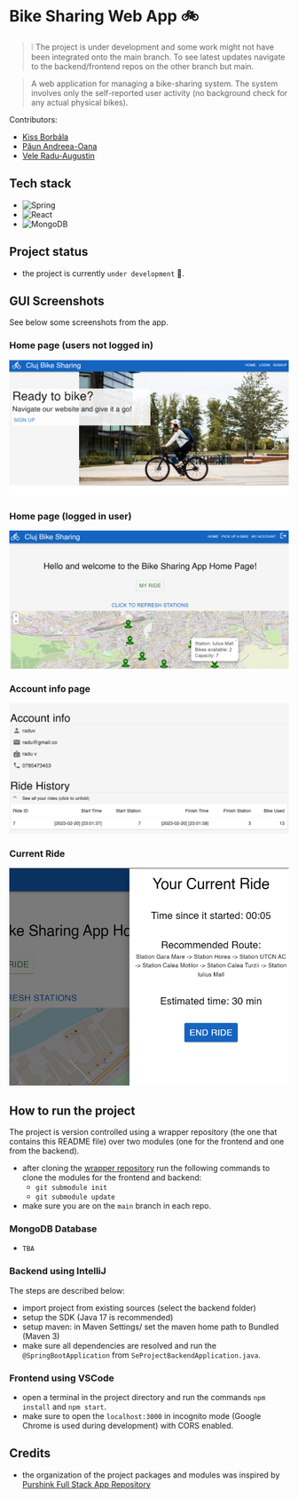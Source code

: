 # Bike Sharing Web App 🚲

> ❕ The project is under development and some work might not have been integrated onto the main branch. To see latest updates navigate to the backend/frontend repos on the other branch but main.

> A web application for managing a bike-sharing system. The system involves only the self-reported user activity (no background check for any actual physical bikes).

Contributors: 
* [Kiss Borbála](https://github.com/KissBorbala/) 
* [Păun Andreea-Oana](https://github.com/AndreeaPaun12) 
* [Vele Radu-Augustin](https://github.com/Radu-Vele)

## Tech stack 
- ![Spring](https://img.shields.io/badge/spring-%236DB33F.svg?style=for-the-badge&logo=spring&logoColor=white)
- ![React](https://img.shields.io/badge/react-%2320232a.svg?style=for-the-badge&logo=react&logoColor=%2361DAFB)
- ![MongoDB](https://img.shields.io/badge/MongoDB-4EA94B?style=for-the-badge&logo=mongodb&logoColor=white)

## Project status
- the project is currently `under development` 🚈.

## GUI Screenshots
See below some screenshots from the app.
### Home page (users not logged in)
![Home page - not logged in](screenshots/home_login.png)
### Home page (logged in user)
![Home page - logged in](screenshots/home_map.png)
### Account info page
![Account Info](screenshots/account_info.png)
### Current Ride
![Current ride](screenshots/current_ride.png)

## How to run the project
The project is version controlled using a wrapper repository (the one that contains this README file) over two modules (one for the frontend and one from the backend).
- after cloning the [wrapper repository](https://github.com/Radu-Vele/Bike_Sharing_System) run the following commands to clone the modules for the frontend and backend:
    - `git submodule init`
    - `git submodule update`
- make sure you are on the `main` branch in each repo.

### MongoDB Database
- `TBA`

### Backend using IntelliJ
The steps are described below:
- import project from existing sources (select the backend folder)
- setup the SDK (Java 17 is recommended)
- setup maven: in Maven Settings/ set the maven home path to Bundled (Maven 3)
- make sure all dependencies are resolved and run the `@SpringBootApplication` from `SeProjectBackendApplication.java`.

### Frontend using VSCode
- open a terminal in the project directory and run the commands `npm install` and `npm start`.
- make sure to open the `localhost:3000` in incognito mode (Google Chrome is used during development) with CORS enabled.

## Credits
- the organization of the project packages and modules was inspired by [Purshink Full Stack App Repository](https://github.com/purshink/ReactJS-Spring-Boot-Full-Stack-App.git)
